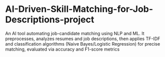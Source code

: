 # AI-Driven-Skill-Matching-for-Job-Descriptions-project
An AI tool automating job-candidate matching using NLP and ML. It preprocesses, analyzes resumes and job descriptions, then applies TF-IDF and classification algorithms (Naive Bayes/Logistic Regression) for precise matching, evaluated via accuracy and F1-score metrics

